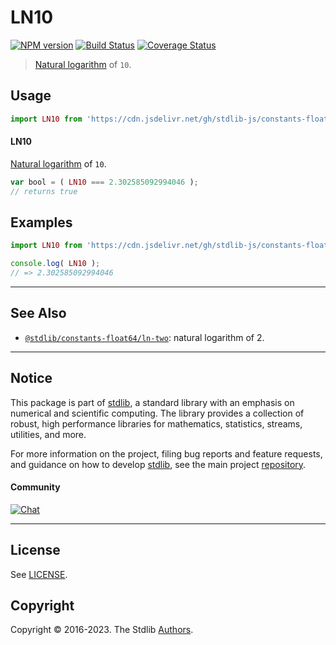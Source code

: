 <!--

@license Apache-2.0

Copyright (c) 2018 The Stdlib Authors.

Licensed under the Apache License, Version 2.0 (the "License");
you may not use this file except in compliance with the License.
You may obtain a copy of the License at

   http://www.apache.org/licenses/LICENSE-2.0

Unless required by applicable law or agreed to in writing, software
distributed under the License is distributed on an "AS IS" BASIS,
WITHOUT WARRANTIES OR CONDITIONS OF ANY KIND, either express or implied.
See the License for the specific language governing permissions and
limitations under the License.

-->

# LN10

[![NPM version][npm-image]][npm-url] [![Build Status][test-image]][test-url] [![Coverage Status][coverage-image]][coverage-url] <!-- [![dependencies][dependencies-image]][dependencies-url] -->

> [Natural logarithm][@stdlib/math/base/special/ln] of `10`.



<section class="usage">

## Usage

```javascript
import LN10 from 'https://cdn.jsdelivr.net/gh/stdlib-js/constants-float64-ln-ten@deno/mod.js';
```

#### LN10

[Natural logarithm][@stdlib/math/base/special/ln] of `10`.

```javascript
var bool = ( LN10 === 2.302585092994046 );
// returns true
```

</section>

<!-- /.usage -->

<section class="examples">

## Examples

<!-- TODO: better example -->

<!-- eslint no-undef: "error" -->

```javascript
import LN10 from 'https://cdn.jsdelivr.net/gh/stdlib-js/constants-float64-ln-ten@deno/mod.js';

console.log( LN10 );
// => 2.302585092994046
```

</section>

<!-- /.examples -->

<!-- C interface documentation. -->



<!-- Section for related `stdlib` packages. Do not manually edit this section, as it is automatically populated. -->

<section class="related">

* * *

## See Also

-   <span class="package-name">[`@stdlib/constants-float64/ln-two`][@stdlib/constants/float64/ln-two]</span><span class="delimiter">: </span><span class="description">natural logarithm of 2.</span>

</section>

<!-- /.related -->

<!-- Section for all links. Make sure to keep an empty line after the `section` element and another before the `/section` close. -->


<section class="main-repo" >

* * *

## Notice

This package is part of [stdlib][stdlib], a standard library with an emphasis on numerical and scientific computing. The library provides a collection of robust, high performance libraries for mathematics, statistics, streams, utilities, and more.

For more information on the project, filing bug reports and feature requests, and guidance on how to develop [stdlib][stdlib], see the main project [repository][stdlib].

#### Community

[![Chat][chat-image]][chat-url]

---

## License

See [LICENSE][stdlib-license].


## Copyright

Copyright &copy; 2016-2023. The Stdlib [Authors][stdlib-authors].

</section>

<!-- /.stdlib -->

<!-- Section for all links. Make sure to keep an empty line after the `section` element and another before the `/section` close. -->

<section class="links">

[npm-image]: http://img.shields.io/npm/v/@stdlib/constants-float64-ln-ten.svg
[npm-url]: https://npmjs.org/package/@stdlib/constants-float64-ln-ten

[test-image]: https://github.com/stdlib-js/constants-float64-ln-ten/actions/workflows/test.yml/badge.svg?branch=main
[test-url]: https://github.com/stdlib-js/constants-float64-ln-ten/actions/workflows/test.yml?query=branch:main

[coverage-image]: https://img.shields.io/codecov/c/github/stdlib-js/constants-float64-ln-ten/main.svg
[coverage-url]: https://codecov.io/github/stdlib-js/constants-float64-ln-ten?branch=main

<!--

[dependencies-image]: https://img.shields.io/david/stdlib-js/constants-float64-ln-ten.svg
[dependencies-url]: https://david-dm.org/stdlib-js/constants-float64-ln-ten/main

-->

[chat-image]: https://img.shields.io/gitter/room/stdlib-js/stdlib.svg
[chat-url]: https://gitter.im/stdlib-js/stdlib/

[stdlib]: https://github.com/stdlib-js/stdlib

[stdlib-authors]: https://github.com/stdlib-js/stdlib/graphs/contributors

[umd]: https://github.com/umdjs/umd
[es-module]: https://developer.mozilla.org/en-US/docs/Web/JavaScript/Guide/Modules

[deno-url]: https://github.com/stdlib-js/constants-float64-ln-ten/tree/deno
[umd-url]: https://github.com/stdlib-js/constants-float64-ln-ten/tree/umd
[esm-url]: https://github.com/stdlib-js/constants-float64-ln-ten/tree/esm
[branches-url]: https://github.com/stdlib-js/constants-float64-ln-ten/blob/main/branches.md

[stdlib-license]: https://raw.githubusercontent.com/stdlib-js/constants-float64-ln-ten/main/LICENSE

[@stdlib/math/base/special/ln]: https://github.com/stdlib-js/math-base-special-ln/tree/deno

<!-- <related-links> -->

[@stdlib/constants/float64/ln-two]: https://github.com/stdlib-js/constants-float64-ln-two/tree/deno

<!-- </related-links> -->

</section>

<!-- /.links -->
